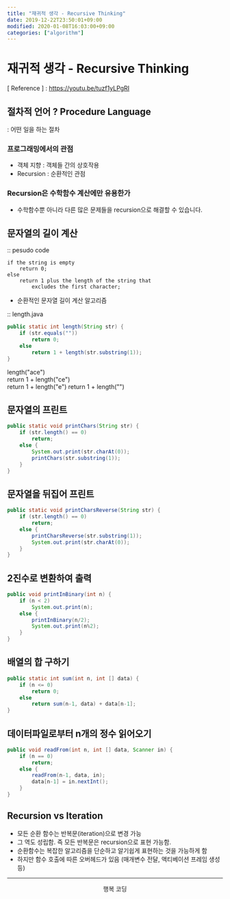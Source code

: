 ```yaml
---
title: "재귀적 생각 - Recursive Thinking"
date: 2019-12-22T23:50:01+09:00
modified: 2020-01-08T16:03:00+09:00
categories: ["algorithm"]
---
```


# 재귀적 생각 - Recursive Thinking

[ Reference ] : https://youtu.be/tuzf1yLPgRI

## 절차적 언어 ? Procedure Language

: 어떤 일을 하는 절차

### 프로그래밍에서의 관점

- 객체 지향 : 객체들 간의 상호작용
- Recursion : 순환적인 관점

### Recursion은 수학함수 계산에만 유용한가

- 수학함수뿐 아니라 다른 많은 문제들을   recursion으로 해결할 수 있습니다.

## 문자열의 길이 계산

:: pesudo code

```t
if the string is empty
    return 0;
else
    return 1 plus the length of the string that
        excludes the first character;
```

- 순환적인 문자열 길이 계산 알고리즘

:: length.java

```java
public static int length(String str) {
    if (str.equals(""))
        return 0;
    else
        return 1 + length(str.substring(1));
}
```

length("ace")  
return 1 + length("ce")  
return 1 + length("e")
return 1 + length("")

## 문자열의 프린트

```java
public static void printChars(String str) {
    if (str.length() == 0)
        return;
    else {
        System.out.print(str.charAt(0));
        printChars(str.substring(1));
    }
} 
```

## 문자열을 뒤집어 프린트

```java
public static void printCharsReverse(String str) {
    if (str.length() == 0)
        return;
    else {
        printCharsReverse(str.substring(1));
        System.out.print(str.charAt(0));
    }
}
```

## 2진수로 변환하여 출력

```java
public void printInBinary(int n) {
    if (n < 2)
        System.out.print(n);
    else {
        printInBinary(n/2);
        System.out.print(n%2);
    }
}
```

## 배열의 합 구하기

```java
public static int sum(int n, int [] data) {
    if (n <= 0)
        return 0;
    else
        return sum(n-1, data) + data[n-1];
}
```

## 데이터파일로부터 n개의 정수 읽어오기

```java
public void readFrom(int n, int [] data, Scanner in) {
    if (n == 0)
        return;
    else {
        readFrom(n-1, data, in);
        data[n-1] = in.nextInt();
    }
}
```

## Recursion vs Iteration

- 모든 순환 함수는 반복문(iteration)으로 변경 가능
- 그 역도 성립함. 즉 모든 반복문은 recursion으로 표현 가능함.
- 순환함수는 복잡한 알고리즘을 단순하고 알기쉽게 표현하는 것을 가능하게 함
- 하지만 함수 호출에 따른 오버헤드가 있음 (매개변수 전달, 액티베이션 프레임 생성 등)

---

<p style="text-align: center">행복 코딩</p>
